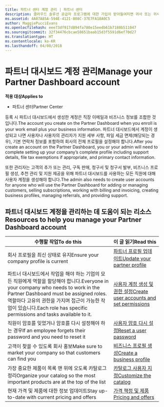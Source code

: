 ```yaml
---
title: 파트너 센터 계정 관리 | 파트너 센터
description: 클라우드 솔루션 공급자 프로그램에 대한 가입이 받아들여지면 귀사 또는 귀사의 관리자는 파트너 센터에서 회사 계정을 설정해야 합니다.
ms.assetid: 4A07A85A-594E-4121-808C-37E7FA18A0C5
author: MaggiePucciEvans
ms.openlocfilehash: eee73df917d894fa780e15eedb61b7180b511047
ms.sourcegitcommit: 32f34476cbcae58651baab15d3f5591d6ef70d27
ms.translationtype: HT
ms.contentlocale: ko-KR
ms.lasthandoff: 04/08/2018
---
```

# <a name="manage-your-partner-dashboard-account"></a><span data-ttu-id="0a4db-103">파트너 대시보드 계정 관리</span><span class="sxs-lookup"><span data-stu-id="0a4db-103">Manage your Partner Dashboard account</span></span>

**<span data-ttu-id="0a4db-104">적용 대상</span><span class="sxs-lookup"><span data-stu-id="0a4db-104">Applies to</span></span>**

-  <span data-ttu-id="0a4db-105">파트너 센터</span><span class="sxs-lookup"><span data-stu-id="0a4db-105">Partner Center</span></span>

<span data-ttu-id="0a4db-106">등록 시 파트너 대시보드에서 생성한 계정은 직장 이메일과 비즈니스 정보를 조합한 것입니다.</span><span class="sxs-lookup"><span data-stu-id="0a4db-106">The account you create on the Partner Dashboard when you enroll is your work email plus your business information.</span></span> <span data-ttu-id="0a4db-107">파트너 대시보드에서 계정이 생성되고 나면 사용자나 사용자의 관리자가 지원 세부 사항, 파일 세금 면제(해당되는 경우), 기본 연락처 정보를 포함하여 회사의 전체 프로필을 설정해야 합니다.</span><span class="sxs-lookup"><span data-stu-id="0a4db-107">After you create an account on the Partner Dashboard, you or your admin will need to complete setting up your company’s complete profile including support details, file tax exemptions if appropriate, and primary contact information.</span></span> 

<span data-ttu-id="0a4db-108">또한 관리자는 고객의 추가 또는 관리, 구독 판매, 청구서 및 청구서 발부, 비즈니스 프로필 생성, 추천 관리 및 지원 제공을 위해 파트너 대시보드를 사용하는 모든 직원에 대해 사용자 계정을 생성해야 합니다.</span><span class="sxs-lookup"><span data-stu-id="0a4db-108">The admin also needs to create user accounts for anyone who will use the Partner Dashboard for adding or managing customers, selling subscriptions, working with billing and invoicing, creating business profiles, managing referrals, and providing support.</span></span>


## <a name="resources-to-help-you-manage-your-partner-dashboard-account"></a><span data-ttu-id="0a4db-109">파트너 대시보드 계정을 관리하는 데 도움이 되는 리소스</span><span class="sxs-lookup"><span data-stu-id="0a4db-109">Resources to help you manage your Partner Dashboard account</span></span>

|**<span data-ttu-id="0a4db-110">수행할 작업</span><span class="sxs-lookup"><span data-stu-id="0a4db-110">To do this</span></span>**   |**<span data-ttu-id="0a4db-111">이 글 읽기</span><span class="sxs-lookup"><span data-stu-id="0a4db-111">Read this</span></span>**   |
|-----------------------|:-----------------------|
|<span data-ttu-id="0a4db-112">회사 프로필을 최신 상태로 유지</span><span class="sxs-lookup"><span data-stu-id="0a4db-112">Ensure your company profile is current</span></span>   |[<span data-ttu-id="0a4db-113">파트너 프로필 업데이트</span><span class="sxs-lookup"><span data-stu-id="0a4db-113">Update your partner profile</span></span>](update-your-partner-profile.md)|
|<span data-ttu-id="0a4db-114">파트너 대시보드에서 작업을 해야 하는 기업의 모든 직원에게 역할을 할당해야 합니다.</span><span class="sxs-lookup"><span data-stu-id="0a4db-114">Everyone in your company who needs to work in the Partner Dashboard must be assigned roles.</span></span> <span data-ttu-id="0a4db-115">역할마다 고유의 권한을 가지며 접근이 가능한 작업이 있습니다.</span><span class="sxs-lookup"><span data-stu-id="0a4db-115">Each role has specific permissions and tasks available to it.</span></span>|[<span data-ttu-id="0a4db-116">사용자 계정 생성 및 권한 설정</span><span class="sxs-lookup"><span data-stu-id="0a4db-116">Create user accounts and set permissions</span></span>](create-user-accounts-and-set-permissions.md)|
|<span data-ttu-id="0a4db-117">직원이 암호를 잊었거나 암호를 다시 설정해야 하는 경우</span><span class="sxs-lookup"><span data-stu-id="0a4db-117">If an employee forgets their password and you need to reset it</span></span>  |[<span data-ttu-id="0a4db-118">사용자 암호 다시 설정</span><span class="sxs-lookup"><span data-stu-id="0a4db-118">Reset a user password</span></span>](reset-a-user-password.md)|
|<span data-ttu-id="0a4db-119">고객이 찾을 수 있도록 회사 홍보</span><span class="sxs-lookup"><span data-stu-id="0a4db-119">Make sure to market your company so that customers can find you</span></span>   |[<span data-ttu-id="0a4db-120">비즈니스 프로필 생성</span><span class="sxs-lookup"><span data-stu-id="0a4db-120">Create a business profile</span></span>](create-a-marketing-profile.md)|
|<span data-ttu-id="0a4db-121">가장 중요한 제품이 목록 맨 위에 오도록 카탈로그 정리</span><span class="sxs-lookup"><span data-stu-id="0a4db-121">Organize your catalog so the most important products are at the top of the list</span></span>   |[<span data-ttu-id="0a4db-122">카탈로그 사용자 지정</span><span class="sxs-lookup"><span data-stu-id="0a4db-122">Customize the catalog</span></span>](customize-the-catalog.md)|
|<span data-ttu-id="0a4db-123">현재 가격 및 제품에 대한 정보 업데이트</span><span class="sxs-lookup"><span data-stu-id="0a4db-123">Stay up-to-date with current pricing and offers</span></span>   |[<span data-ttu-id="0a4db-124">가격 책정 및 제품</span><span class="sxs-lookup"><span data-stu-id="0a4db-124">Pricing and offers</span></span>](pricing-and-offers.md)|













 

 



